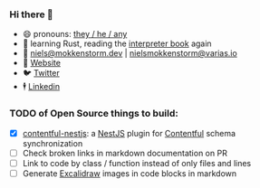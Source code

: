 ### Hi there 👋

- 😄  pronouns: [they / he / any](https://en.pronouns.page/they%26he%26any)
- 🔭  learning Rust, reading the [interpreter book](https://craftinginterpreters.com) again
- 📧  niels@mokkenstorm.dev | nielsmokkenstorm@varias.io
- 🔗  [Website](https://mokkenstorm.dev)
- 🐦  [Twitter](https://twitter.com/Wonderlandzor)
- 🕴️  [Linkedin](https://www.linkedin.com/in/niels-mokkenstorm-a7714811b/)

### TODO of Open Source things to build:

- [x] [contentful-nestjs](https://github.com/nmokkenstorm/nestjs-contentful): a [NestJS](https://nestjs.com) plugin for [Contentful](https://www.contentful.com) schema synchronization
- [ ] Check broken links in markdown documentation on PR
- [ ] Link to code by class / function instead of only files and lines
- [ ] Generate [Excalidraw](https://excalidraw.com) images in code blocks in markdown

